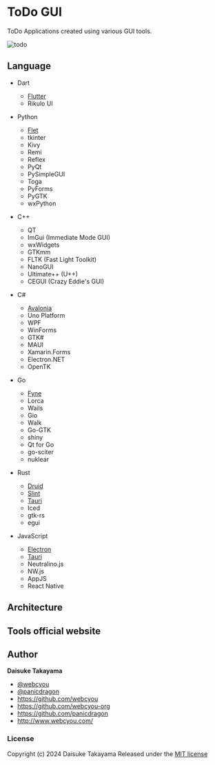 # ToDo GUI

ToDo Applications created using various GUI tools.

![todo](https://user-images.githubusercontent.com/1584153/191999399-373be546-9667-4e0b-92c1-c644bd7ff922.png)

## Language

- Dart
  - [Flutter](https://github.com/webcyou-org/todo-gui/tree/main/Dart/Flutter/todo)
  - Rikulo UI

- Python
  - [Flet](https://github.com/webcyou-org/todo-gui/tree/main/Python/Flet)
  - tkinter
  - Kivy
  - Remi
  - Reflex
  - PyQt
  - PySimpleGUI
  - Toga
  - PyForms
  - PyGTK
  - wxPython
  
- C++
  - QT
  - ImGui (Immediate Mode GUI)
  - wxWidgets
  - GTKmm
  - FLTK (Fast Light Toolkit)
  - NanoGUI
  - Ultimate++ (U++)
  - CEGUI (Crazy Eddie's GUI)

- C#
  - [Avalonia](https://github.com/webcyou-org/todo-gui/tree/main/C%23/Avalonia/ToDo)
  - Uno Platform
  - WPF
  - WinForms
  - GTK#
  - MAUI
  - Xamarin.Forms
  - Electron.NET
  - OpenTK

- Go
  - [Fyne](https://github.com/webcyou-org/todo-gui/tree/main/Go/Fyne)
  - Lorca
  - Wails
  - Gio
  - Walk
  - Go-GTK
  - shiny
  - Qt for Go
  - go-sciter
  - nuklear

- Rust
  - [Druid](https://github.com/webcyou-org/todo-gui/tree/main/Rust/Druid/todo)
  - [Slint](https://github.com/webcyou-org/todo-gui/tree/main/Rust/Slint/todo)
  - [Tauri](https://github.com/webcyou-org/todo-gui/tree/main/JavaScript/tauri/vite/todo-gui)
  - Iced
  - gtk-rs
  - egui

- JavaScript
  - [Electron](https://github.com/webcyou-org/todo-gui/tree/main/JavaScript/Electron/todo)
  - [Tauri](https://github.com/webcyou-org/todo-gui/tree/main/JavaScript/tauri/vite/todo-gui)
  - Neutralino.js
  - NW.js
  - AppJS
  - React Native

## Architecture

## Tools official website

## Author

**Daisuke Takayama**
* [@webcyou](https://twitter.com/webcyou)
* [@panicdragon](https://twitter.com/panicdragon)
* <https://github.com/webcyou>
* <https://github.com/webcyou-org>
* <https://github.com/panicdragon>
* <http://www.webcyou.com/>

### License

Copyright (c) 2024 Daisuke Takayama
Released under the [MIT license](http://opensource.org/licenses/mit-license.php)
